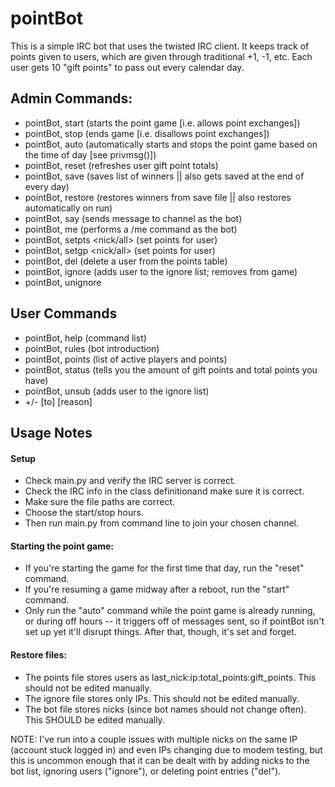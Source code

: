 # pointBot
This is a simple IRC bot that uses the twisted IRC client. It keeps track of points given to users, which are given
through traditional +1, -1, etc. Each user gets 10 "gift points" to pass out every calendar day.

## Admin Commands:
- pointBot, start (starts the point game [i.e. allows point exchanges])
- pointBot, stop (ends game [i.e. disallows point exchanges])
- pointBot, auto (automatically starts and stops the point game based on the time of day [see privmsg()])
- pointBot, reset (refreshes user gift point totals)
- pointBot, save (saves list of winners || also gets saved at the end of every day)
- pointBot, restore (restores winners from save file || also restores automatically on run)
- pointBot, say <msg> (sends message to channel as the bot)
- pointBot, me <action> (performs a /me command as the bot)
- pointBot, setpts <nick/all> <points> (set points for user)
- pointBot, setgp <nick/all> <points> (set points for user)
- pointBot, del <nick> (delete a user from the points table)
- pointBot, ignore <nick> (adds user to the ignore list; removes from game)
- pointBot, unignore <nick>
		 
 ## User Commands
- pointBot, help (command list)
- pointBot, rules (bot introduction)
- pointBot, points (list of active players and points)
- pointBot, status (tells you the amount of gift points and total points you have)
- pointBot, unsub (adds user to the ignore list)
- +/-<pts> [to] <nick> [reason]
		 
## Usage Notes
#### Setup
- Check main.py and verify the IRC server is correct.
- Check the IRC info in the class definitionand make sure it is correct.
- Make sure the file paths are correct.
- Choose the start/stop hours.
- Then run main.py from command line to join your chosen channel.
		   
#### Starting the point game:
- If you're starting the game for the first time that day, run the "reset" command. 
- If you're resuming a game midway after a reboot, run the "start" command. 
- Only run the "auto" command while the point game is already running, or during off hours -- it triggers off of messages sent, so if pointBot isn't set up yet it'll disrupt things. After that, though, it's set and forget.
	
#### Restore files:
- The points file stores users as last_nick:ip:total_points:gift_points. This should not be edited manually.
- The ignore file stores only IPs. This should not be edited manually.
- The bot file stores nicks (since bot names should not change often). This SHOULD be edited manually.

NOTE: I've run into a couple issues with multiple nicks on the same IP (account stuck logged in) and even IPs changing due to modem testing, but this is uncommon enough that it can be dealt with by adding nicks to the bot list, ignoring users ("ignore"), or deleting point entries ("del").